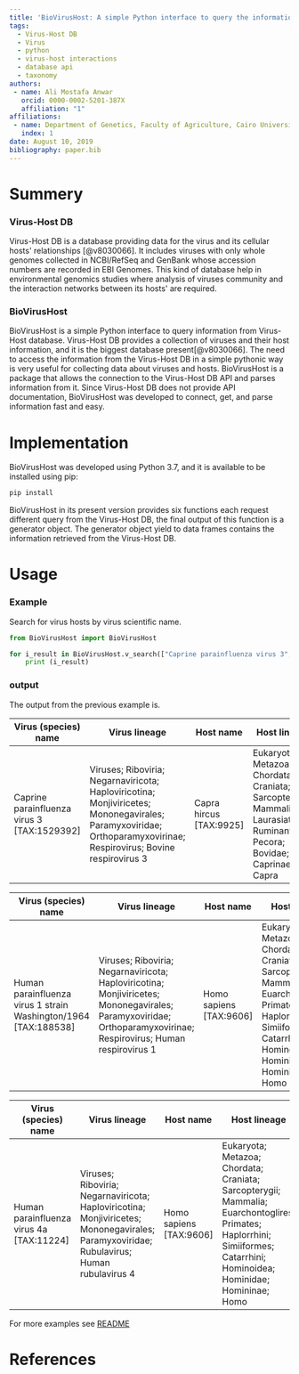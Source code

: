 ```yaml
---
title: 'BioVirusHost: A simple Python interface to query the information from Virus-Host DB'
tags:
  - Virus-Host DB
  - Virus
  - python
  - virus-host interactions
  - database api
  - taxonomy
authors:
 - name: Ali Mostafa Anwar
   orcid: 0000-0002-5201-387X
   affiliation: "1"
affiliations:
 - name: Department of Genetics, Faculty of Agriculture, Cairo University, 12613, Cairo, Egypt
   index: 1
date: August 10, 2019
bibliography: paper.bib
---
```


# Summery

### Virus-Host DB

Virus-Host DB is a database providing data for the virus and its cellular hosts' relationships [@v8030066]. It includes viruses with only whole genomes collected in NCBI/RefSeq and GenBank whose accession numbers are recorded in EBI Genomes. This kind of database help in environmental genomics studies where analysis of viruses community and the interaction networks between its hosts' are required.

### BioVirusHost

BioVirusHost is a simple Python interface to query information from Virus-Host database. Virus-Host DB provides a collection of viruses and their host information, and it is the biggest database present[@v8030066]. The need to access the information from the Virus-Host DB in a simple pythonic way is very useful for collecting data about viruses and hosts. BioVirusHost is a package that allows the connection to the Virus-Host DB API and parses information from it. Since Virus-Host DB does not provide API documentation, BioVirusHost was developed to connect, get, and parse information fast and easy.

# Implementation

BioVirusHost was developed using Python 3.7, and it is available to be installed using pip:

```python
pip install

```

BioVirusHost in its present version provides six functions each request different query from the Virus-Host DB, the final output of this function is a generator object. The generator object yield to data frames contains the information retrieved from the Virus-Host DB.

# Usage

### Example

Search for virus hosts by virus scientific name.

```python
from BioVirusHost import BioVirusHost

for i_result in BioVirusHost.v_search(["Caprine parainfluenza virus 3","Human parainfluenza virus 1 strain Washington/1964","Human parainfluenza virus 4a"]):
    print (i_result)
```

### output

The output from the previous example is.

Virus (species) name|Virus lineage|Host name|Host lineage
|-------------------|-------------|---------|------------|
Caprine parainfluenza virus 3 [TAX:1529392]|Viruses; Riboviria; Negarnaviricota; Haploviricotina; Monjiviricetes; Mononegavirales; Paramyxoviridae; Orthoparamyxovirinae; Respirovirus; Bovine respirovirus 3|Capra hircus [TAX:9925]|Eukaryota; Metazoa; Chordata; Craniata; Sarcopterygii; Mammalia; Laurasiatheria; Ruminantia; Pecora; Bovidae; Caprinae; Capra

Virus (species) name|Virus lineage|Host name|Host lineage
|-------------------|-------------|---------|------------|
Human parainfluenza virus 1 strain Washington/1964 [TAX:188538]|Viruses; Riboviria; Negarnaviricota; Haploviricotina; Monjiviricetes; Mononegavirales; Paramyxoviridae; Orthoparamyxovirinae; Respirovirus; Human respirovirus 1|Homo sapiens [TAX:9606]|Eukaryota; Metazoa; Chordata; Craniata; Sarcopterygii; Mammalia; Euarchontoglires; Primates; Haplorrhini; Simiiformes; Catarrhini; Hominoidea; Hominidae; Homininae; Homo

Virus (species) name|Virus lineage|Host name|Host lineage
|-------------------|-------------|---------|------------|
Human parainfluenza virus 4a [TAX:11224]|Viruses; Riboviria; Negarnaviricota; Haploviricotina; Monjiviricetes; Mononegavirales; Paramyxoviridae; Rubulavirus; Human rubulavirus 4|Homo sapiens [TAX:9606]|Eukaryota; Metazoa; Chordata; Craniata; Sarcopterygii; Mammalia; Euarchontoglires; Primates; Haplorrhini; Simiiformes; Catarrhini; Hominoidea; Hominidae; Homininae; Homo

For more examples see [README](https://github.com/AliYoussef96/BioVirusHost/blob/master/README.md)

# References

